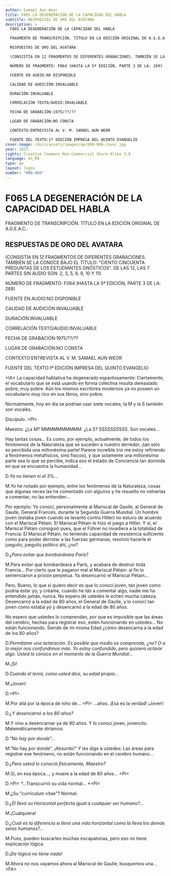 ```yaml
---
author: Samael Aun Weor
title: F065 LA DEGENERACIÓN DE LA CAPACIDAD DEL HABLA
subtitle: RESPUESTAS DE ORO DEL AVATARA
description: >
  F065 LA DEGENERACIÓN DE LA CAPACIDAD DEL HABLA

  FRAGMENTO DE TRANSCRIPCIÓN. TÍTULO EN LA EDICIÓN ORIGINAL DE A.G.E.A.C.:

  RESPUESTAS DE ORO DEL AVATARA

  (CONSISTÍA EN 12 FRAGMENTOS DE DIFERENTES GRABACIONES. TAMBIÉN SE LA CONOCE BAJO EL TÍTULO: "CIENTO CINCUENTA PREGUNTAS DE LOS ESTUDIANTES GNÓSTICOS". DE LAS 12, LAS 7 PARTES SIN AUDIO SON: 2, 3, 5, 6, 9, 10 Y 11).

  NÚMERO DE FRAGMENTO: F064 (HASTA LA 5ª EDICIÓN, PARTE 3 DE LA: 269)

  FUENTE EN AUDIO:NO DISPONIBLE

  CALIDAD DE AUDICIÓN:INVALUABLE

  DURACIÓN:INVALUABLE

  CORRELACIÓN TEXTO/AUDIO:INVALUABLE

  FECHA DE GRABACIÓN:1975/??/??

  LUGAR DE GRABACIÓN:NO CONSTA

  CONTEXTO:ENTREVISTA AL V. M. SAMAEL AUN WEOR

  FUENTE DEL TEXTO:1ª EDICIÓN IMPRESA DEL QUINTO EVANGELIO
cover-image: /docs/assets/images/qe/008-066-cover.jpg
year: 2025
rights: Creative Commons Non-Commercial Share Alike 3.0
language: es_MX
type: qe
layout: logos
number: "008-066"
---
```

# F065 LA DEGENERACIÓN DE LA CAPACIDAD DEL HABLA

FRAGMENTO DE TRANSCRIPCIÓN. TÍTULO EN LA EDICIÓN ORIGINAL DE A.G.E.A.C.:

## RESPUESTAS DE ORO DEL AVATARA

(CONSISTÍA EN 12 FRAGMENTOS DE DIFERENTES GRABACIONES. TAMBIÉN SE LA CONOCE BAJO EL TÍTULO: "CIENTO CINCUENTA PREGUNTAS DE LOS ESTUDIANTES GNÓSTICOS". DE LAS 12, LAS 7 PARTES SIN AUDIO SON: 2, 3, 5, 6, 9, 10 Y 11).

NÚMERO DE FRAGMENTO: F064 (HASTA LA 5ª EDICIÓN, PARTE 3 DE LA: 269)

FUENTE EN AUDIO:NO DISPONIBLE

CALIDAD DE AUDICIÓN:INVALUABLE

DURACIÓN:INVALUABLE

CORRELACIÓN TEXTO/AUDIO:INVALUABLE

FECHA DE GRABACIÓN:1975/??/??

LUGAR DE GRABACIÓN:NO CONSTA

CONTEXTO:ENTREVISTA AL V. M. SAMAEL AUN WEOR

FUENTE DEL TEXTO:1ª EDICIÓN IMPRESA DEL QUINTO EVANGELIO

\>IA< La capacidad hablativa ha degenerado espantosamente: Ciertamente, el vocabulario que se está usando en forma colectiva resulta demasiado pobre, muy pobre. Aún los mismos escritores modernos ya no poseen un vocabulario muy rico en sus libros, sino pobre.

Normalmente, hoy en día se podrían usar siete vocales; la M y la S también son vocales.

Discípulo. \>PI<

Maestro. ¿La M? MMMMMMMMMM. ¿La S? SSSSSSSSSS. Son vocales...

Hay tantas cosas... Es como, por ejemplo, actualmente, de todos los fenómenos de la Naturaleza que se suceden a nuestro derredor, ¡tan sólo es percibida una millonésima parte! Parece increíble (no me estoy refiriendo a fenómenos metafísicos, sino físicos), y que solamente una millonésima parte sea lo que se percibe, indica eso el estado de Conciencia tan dormida en que se encuentra la humanidad...

D.*Ya no tienen ni el 3%...*

M.Yo he notado por ejemplo, entre los fenómenos de la Naturaleza, cosas que algunas veces las he comentado con algunos y he resuelto no volverlas a comentar; no las entienden...

Por ejemplo: Yo conocí, personalmente al Mariscal de Gaulle, al General de Gaulle, General Francés, durante la Segunda Guerra Mundial. Un hombre joven (estaba joven cuando se levantó contra Hitler) no estuvo de acuerdo con el Mariscal Pétain. El Mariscal Pétain le hizo el juego a Hitler. Y sí, el Mariscal Pétain consiguió pues, que el Führer no invadiera a la totalidad de Francia: El Mariscal Pétain, no teniendo capacidad de resistencia suficiente como para poder derrotar a las fuerzas germanas, resolvió hacerle el jueguito, jueguito político ahí, ¿no?

D.*¿Para evitar que bombardeara París?*

M.Para evitar que bombardeara a París, y acabara de destruir toda Francia... Por cierto que le pagaron mal al Mariscal Pétain: al fin lo sentenciaron a prisión perpetua. Ya desencarnó el Mariscal Pétain...

Pero, Bueno, lo que sí quiero decir es que lo conocí joven, tan joven como podría estar yo; y créame, cuando he ido a comentar algo, nadie me ha entendido jamás, nunca. No espero de ustedes le echen mucha cabeza. Desencarnó a la edad de 80 años, el General de Gaulle, y lo conocí tan joven como estaba yo y desencarnó a la edad de 80 años.

No espero que ustedes lo comprendan, por que es imposible que las áreas del cerebro, hechas para registrar eso, estén funcionando en ustedes... No están funcionando. Siendo de mi misma Edad ¿cómo desencarna a la edad de los 80 años?

D.*Permítame una aclaración. Es posible que medio se comprenda, ¿no? O a lo mejor nos confundimos más. Yo estoy confundido, pero quisiera aclarar algo. Usted lo conoce en el momento de l*a *Guerra Mundial...*

M.¡Sí!

D.*Cuando él tenía, como usted dice, su edad propia...*

M.¡Joven!

D.\>PI<

M.Por allá por la época de niño de... \>PI< ...años. ¡Esa es la verdad! ¡Joven!

D.*¿Y desencarnó a los 80 años?*

M.Y vino a desencarnar ya de 80 años. Y lo conocí joven, jovencito. Matemáticamente diríamos:

D.*"No hay por donde"...*

M."No hay por donde". ¡Absurdo!" Y les digo a ustedes: Las áreas para registrar ese fenómeno, no están funcionando en el cerebro humano...

D.*¿Pero usted lo conoció físicamente, Maestro?*

M.Sí, en esa época..., y muere a la edad de 80 años... \>PI<

D.\>PI< *...Transcurrió su vida normal... *\>PI<

M.¿Su "currículum vitae"? Normal.

D.*¿Él llevó su Horizontal perfecta igual a cualquier ser humano?...*

M.¡Cualquiera!

D.*¿Cual es la diferencia si llevó una vida horizontal como la lleva los demás seres humanos?...*

M.Pues, pueden buscarles muchas escapatorias, pero eso no tiene explicación lógica.

D.*¡De lógica no tiene nada!*

M.Ahora no nos vayamos ahora al Mariscal de Gaulle, busquemos una... \>FA<

